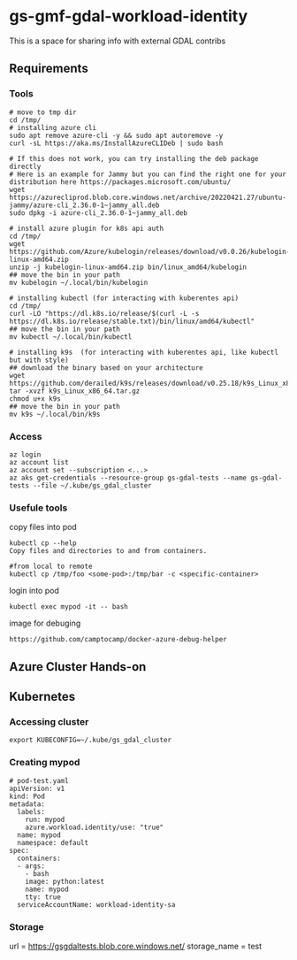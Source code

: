 # gs-gmf-gdal-workload-identity
This is a space for sharing info with external GDAL contribs


## Requirements

### Tools

```
# move to tmp dir
cd /tmp/
# installing azure cli
sudo apt remove azure-cli -y && sudo apt autoremove -y
curl -sL https://aka.ms/InstallAzureCLIDeb | sudo bash

# If this does not work, you can try installing the deb package directly
# Here is an example for Jammy but you can find the right one for your distribution here https://packages.microsoft.com/ubuntu/
wget https://azurecliprod.blob.core.windows.net/archive/20220421.27/ubuntu-jammy/azure-cli_2.36.0-1~jammy_all.deb
sudo dpkg -i azure-cli_2.36.0-1~jammy_all.deb

# install azure plugin for k8s api auth
cd /tmp/
wget https://github.com/Azure/kubelogin/releases/download/v0.0.26/kubelogin-linux-amd64.zip
unzip -j kubelogin-linux-amd64.zip bin/linux_amd64/kubelogin
## move the bin in your path
mv kubelogin ~/.local/bin/kubelogin

# installing kubectl (for interacting with kuberentes api)
cd /tmp/
curl -LO "https://dl.k8s.io/release/$(curl -L -s https://dl.k8s.io/release/stable.txt)/bin/linux/amd64/kubectl"
## move the bin in your path
mv kubectl ~/.local/bin/kubectl

# installing k9s  (for interacting with kuberentes api, like kubectl but with style)
## download the binary based on your architecture
wget https://github.com/derailed/k9s/releases/download/v0.25.18/k9s_Linux_x86_64.tar.gz
tar -xvzf k9s_Linux_x86_64.tar.gz
chmod u+x k9s
## move the bin in your path
mv k9s ~/.local/bin/k9s
```
### Access

```
az login
az account list
az account set --subscription <...>
az aks get-credentials --resource-group gs-gdal-tests --name gs-gdal-tests --file ~/.kube/gs_gdal_cluster
```


### Usefule tools

copy files into pod
```
kubectl cp --help               
Copy files and directories to and from containers.

#from local to remote
kubectl cp /tmp/foo <some-pod>:/tmp/bar -c <specific-container>

```

login into pod
```
kubectl exec mypod -it -- bash
```

image for debuging
```
https://github.com/camptocamp/docker-azure-debug-helper
```


## Azure Cluster Hands-on

## Kubernetes 

### Accessing cluster 

```
export KUBECONFIG=~/.kube/gs_gdal_cluster
```


### Creating mypod

```
# pod-test.yaml
apiVersion: v1
kind: Pod
metadata:
  labels:
    run: mypod
    azure.workload.identity/use: "true"
  name: mypod
  namespace: default
spec:
  containers:
  - args:
    - bash
    image: python:latest
    name: mypod
    tty: true
  serviceAccountName: workload-identity-sa

```

### Storage

url = https://gsgdaltests.blob.core.windows.net/
storage_name = test

